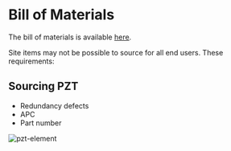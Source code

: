# Bill of Materials

The bill of materials is available [here](bom_link).

Site items may not be possible to source for all end users. These requirements:

## Sourcing PZT

* Redundancy defects
* APC
* Part number

![pzt-element](img/bill-of-materials/pzt-element.svg)
